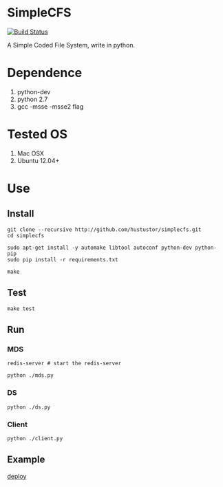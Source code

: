 # SimpleCFS

[![Build Status](https://travis-ci.org/hustustor/simplecfs.png?branch=master)](https://travis-ci.org/hustustor/simplecfs)

A Simple Coded File System, write in python.

# Dependence

1. python-dev
2. python 2.7
3. gcc -msse -msse2 flag

# Tested OS

1. Mac OSX
2. Ubuntu 12.04+

# Use

## Install
    
    git clone --recursive http://github.com/hustustor/simplecfs.git
    cd simplecfs

    sudo apt-get install -y automake libtool autoconf python-dev python-pip
    sudo pip install -r requirements.txt
    
    make

## Test

    make test

## Run

### MDS

    redis-server # start the redis-server

    python ./mds.py

### DS

    python ./ds.py

### Client

    python ./client.py

## Example

[deploy](https://github.com/hustlijian/simplecfs/wiki/%E9%83%A8%E7%BD%B2%E6%96%87%E6%A1%A3(deploy))
